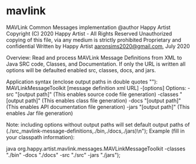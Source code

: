 # mavlink
MAVLink Common Messages implementation
 @author Happy Artist
 Copyright (C) 2020 Happy Artist - All Rights Reserved
 Unauthorized copying of this file, via any medium is strictly prohibited
 Proprietary and confidential
 Written by Happy Artist <aaronsims2020@gmail.com>, July 2020
 
Overview: Read and process MAVLink Message Definitions from XML to Java SRC code, Classes, and Documentation. If only the URL is written all options will be defaulted enabled src, classes, docs, and jars.

Application syntax (enclose output paths in double quotes ""): 
    MAVLinkMessageToolkit [message definition xml URL] -[options]
      Options: 
       -src "[output path]" (This enables source code file generation)
       -classes "[output path]" (This enables class file generation)
       -docs "[output path]" (This enables API documentation file generation)
       -jars "[output path]" (This enables Jar file generation)

Note: including options without output paths will set default output paths of (./src_mavlink-message-definitions,./bin,./docs,./jars)\n");
Example (fill in your classpath information): 

  java org.happy.artist.mavlink.messages.MAVLinkMessageToolkit -classes "./bin" -docs "./docs" -src "./src" -jars "./jars");	

